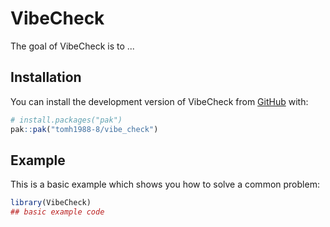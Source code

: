 
# VibeCheck

<!-- badges: start -->
<!-- badges: end -->

The goal of VibeCheck is to ...

## Installation

You can install the development version of VibeCheck from [GitHub](https://github.com/) with:

``` r
# install.packages("pak")
pak::pak("tomh1988-8/vibe_check")
```

## Example

This is a basic example which shows you how to solve a common problem:

``` r
library(VibeCheck)
## basic example code
```

